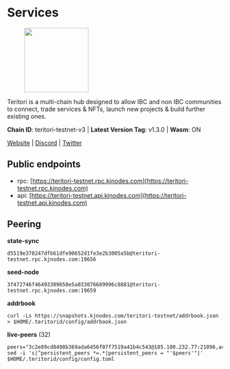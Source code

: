# Services

<figure><img src="https://raw.githubusercontent.com/kj89/testnet_manuals/main/pingpub/logos/teritori.png" width="150" alt=""><figcaption></figcaption></figure>

Teritori is a multi-chain hub designed to allow IBC and non IBC communities  to connect, trade services & NFTs, launch new projects & build further existing ones.

**Chain ID**: teritori-testnet-v3 | **Latest Version Tag**: v1.3.0 | **Wasm**: ON

[Website](https://teritori.com) | [Discord](https://discord.gg/teritori) | [Twitter](https://twitter.com/TeritoriNetwork)


## Public endpoints

* rpc: [https://teritori-testnet.rpc.kjnodes.com](https://teritori-testnet.rpc.kjnodes.com)
* api: [https://teritori-testnet.api.kjnodes.com](https://teritori-testnet.api.kjnodes.com)

## Peering

**state-sync**

```
d5519e378247dfb61dfe90652d1fe3e2b3005a5b@teritori-testnet.rpc.kjnodes.com:19656
```

**seed-node**

```
3f472746f46493309650e5a033076689996c8881@teritori-testnet.rpc.kjnodes.com:19659
```

**addrbook**
```
curl -Ls https://snapshots.kjnodes.com/teritori-testnet/addrbook.json > $HOME/.teritorid/config/addrbook.json
```

**live-peers** (32)
```
peers="3c2e89cd8498b369ada6456f07f7519a41b4c543@185.100.232.77:21096,ac94097daec8a32d4ed3f074f26f214cedfbb541@85.173.112.154:26656,d5519e378247dfb61dfe90652d1fe3e2b3005a5b@65.109.68.190:19656,69012ce642095e15f588ddb154327633bb2ecb9c@65.109.39.223:26656,3b539b6cff93fb3631d0a600a56ade3c6ca6bea3@51.79.28.170:26656,e78cee0e46927e483212e0313a35da6cc9151ed5@65.109.28.219:15956,ec0c58dbfe67a12ea16951134e29a6566ac05add@185.217.125.98:26656,0e51ebd10636b48b69625677a5154b839ff3f557@65.108.43.116:56107,c89ecc57dc30addb7e9032684916725c25b2a6c5@162.55.103.44:26656,3614bc766d73bebf6b73737b6690af60e7f0683e@65.108.206.118:46656,e1c50c477202e2f37643d044a6cde3c913f42230@65.108.71.92:54256,6a94690aa76f7ffbfa1ee93c50dddfb571f159b6@5.189.130.43:19656,c56b132be41b247c9f8fa1f2addaca57f9946e29@75.119.159.159:44656,ba34ddc9728cb20c050c189c8d7c38fc50428091@64.20.52.2:20026,e1b331c1f3cba509960c65d6c6bc9b49532bcbaa@65.109.85.170:27656,483a27bdec490f817f1ee819117c70e5f5e6a672@65.109.90.33:15956,356fbd3263e387bea0528ac4bbbc89a83d52e9fa@65.21.134.202:26736,a97eb7a4f3d857f1ff82265d2905fc0762a6bfd4@135.125.5.31:54256,5ae1012f9b0f4672d8152de903d115dd2f1a3ee3@65.21.170.3:27656,ccc59b8a55f9c6e7a24bd693e2796f781ea3a670@65.108.227.133:27656,15dd94f68c450da2c3b7c60b6364e3dce6f0cbf2@185.193.66.68:26641,53f69cd52a4b633179b9e762cf8d51f6696a27f6@51.159.141.148:26656,0d19829b0dd1fc324cfde1f7bc15860c896b7ac1@65.108.121.240:27656,bf100c1b6b44a6e96ab5691f3023cec3c27747fd@144.126.142.78:46656,6bc9f80a5123d62c23aadb7b5d68b740a794b0c6@207.180.194.156:36656,31413c99357d0cfc48a46767ade171db2ea0205e@135.181.138.160:46656,d590ca2f08c6793516c4923c0a62075c57f64b59@135.181.206.223:26656,7c6deaf1249610bf058f8f2127e0aa6241faa837@65.108.238.217:11054,2f565c7b81032822c0cd173386716a1339046fc2@194.35.120.196:19656,d888e05bac5209df36bdeef3497c00c96367a04f@195.201.231.163:26656,625b814af9f535b91a92727138838fde0174faff@65.108.124.172:27656,66359b449c124c166a50f96038d493fec398dfbe@149.102.153.186:19656"
sed -i 's|^persistent_peers *=.*|persistent_peers = "'$peers'"|' $HOME/.teritorid/config/config.toml
```
